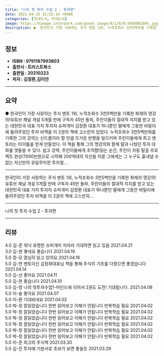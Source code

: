 ```yaml
---
title: "나의 첫 투자 수업 2 - 투자편"
date: 2021-04-22 15:52:14 +0900
categories: [국내도서, 국내도서]
image: https://bimage.interpark.com/goods_image/8/2/8/0/346608280s.jpg
description: ●  한국인이 가장 사랑하는 주식 멘토 1위, 누적조회수 3천5백만을 기록한 화제의 명강의!유튜브 채널 개설 5개월 만에 구독자 45만 돌파, 주린이들의 절대적 지지를 받고 있는 대한민국 대표 가치 투자자 슈퍼개미 김정환 대표가 하나뿐인 딸에게 그동안 비밀리에 들려주었던 투자 비책을 이 2권의 책에 고스
---
```


## **정보**

- **ISBN : 9791187993803**
- **출판사 : 트러스트북스**
- **출판일 : 20210223**
- **저자 : 김정환,김이안**

------



## **요약**

●  한국인이 가장 사랑하는 주식 멘토 1위, 누적조회수 3천5백만을 기록한 화제의 명강의!유튜브 채널 개설 5개월 만에 구독자 45만 돌파, 주린이들의 절대적 지지를 받고 있는 대한민국 대표 가치 투자자 슈퍼개미 김정환 대표가 하나뿐인 딸에게 그동안 비밀리에 들려주었던 투자 비책을 이 2권의 책에 고스란히 담았다. 누적조회수 3천5백만회를 기록한 그의 강의는 신드롬이라 할 만큼 뜨거운 반향을 일으키며 주린이들에게 최고 멘토라는 타이틀을 얻게 만들었다. 이 책을 통해 그의 명강의와 함께 딸과 나눴던 투자 대화를 엿들을 수 있다. 쉽고 강력, 주린이들에게 초적합!읽는 순간, 주린이 자동 탈출 프로젝트 완성!7000만원으로 시작해 200억대의 자산을 이룬 그에게는 그 누구도 흉내낼 수 없는 자신만의 유일무이한 투자철...

------

한국인이 가장 사랑하는 주식 멘토 1위,
누적조회수 3천5백만을 기록한 화제의 명강의!유튜브 채널 개설 5개월 만에 구독자 45만 돌파, 주린이들의 절대적 지지를 받고 있는 대한민국 대표 가치 투자자 슈퍼개미 김정환 대표가 하나뿐인 딸에게 그동안 비밀리에 들려주었던 투자 비책을 이 2권의 책에 고스란히... 

------


나의 첫 투자 수업 2 - 투자편 

------


## **리뷰** 

4.0 김-준 워낙 유명한 슈퍼개미 저자라 기대하면 읽고 있음 2021.04.21 <br/>3.0 김-현 좋네요 좋습니다 2021.04.19 <br/>5.0 정-모 열심히 읽고 있어요 2021.04.16 <br/>5.0 김-연 멘토이신 김정화대표님 책을 통해 주식의 기초를 다졌으면 좋겠습니다  2021.04.14 <br/>5.0 김-선 좋아요 2021.04.11 <br/>5.0 김-현 좋습니다 2021.04.10 <br/>5.0 김-영 나의 첫투자수업1-마인드에 이어서 2권도 도전!
기대됩니다. 2021.04.08 <br/>5.0 이-솔 좋아요 2021.04.07 <br/>5.0 이-환 기대되네요 2021.04.02 <br/>5.0 박-정 잘읽었습니다 한번 읽어보고 이해가 안됩니다 반복학습 필요 2021.04.02 <br/>5.0 박-정 잘읽었습니다 한번 읽어보고 이해가 안됩니다 반복학습 필요 2021.04.02 <br/>5.0 박-정 잘읽었습니다 한번 읽어보고 이해가 안됩니다 반복학습 필요 2021.04.02 <br/>5.0 박-정 잘읽었습니다 한번 읽어보고 이해가 안됩니다 반복학습 필요 2021.04.02 <br/>5.0 박-정 잘읽었습니다 한번 읽어보고 이해가 안됩니다 반복학습 필요 2021.04.02 <br/>5.0 박-정 잘읽었습니다 한번 읽어보고 이해가 안됩니다 반복학습 필요 2021.04.02 <br/>5.0 이-준 최고의 주식책 2021.03.30 <br/>5.0 김-진 투자에 기본서로 초보가 보면 좋을듯 2021.03.29 <br/>